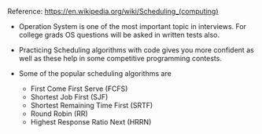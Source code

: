 Reference: https://en.wikipedia.org/wiki/Scheduling_(computing)

* Operation System is one of the most important topic in interviews. For college grads OS questions will be asked 
in written tests also.
* Practicing Scheduling algorithms with code gives you more confident as well as these help in
some competitive programming contests. 

* Some of the popular scheduling algorithms are
    * First Come First Serve (FCFS)
    * Shortest Job First (SJF)
    * Shortest Remaining Time First (SRTF)
    * Round Robin (RR)
    * Highest Response Ratio Next (HRRN)
